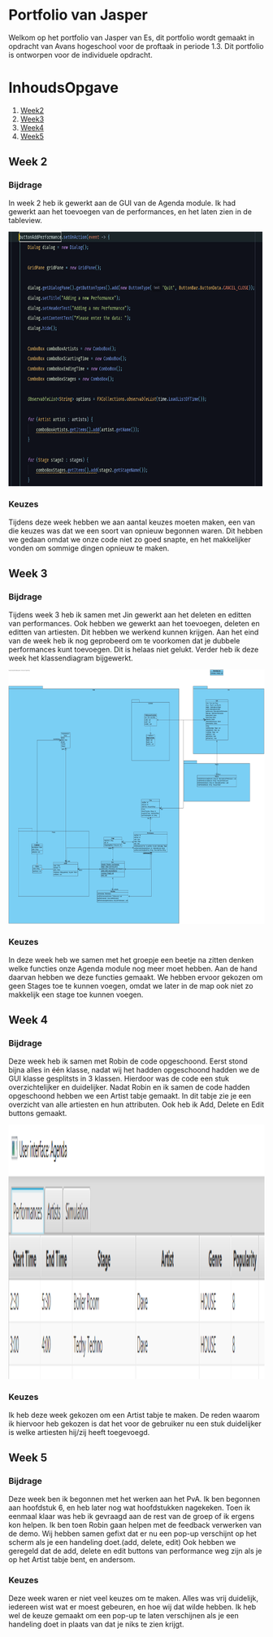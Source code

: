 

# Portfolio van Jasper
Welkom op het portfolio van Jasper van Es, dit portfolio wordt gemaakt in opdracht van Avans hogeschool voor de proftaak in periode 1.3. Dit portfolio is ontworpen voor de individuele opdracht.

# InhoudsOpgave
1. [Week2](#Week-2)
2. [Week3](#Week-3)
3. [Week4](#Week-4)
4. [Week5](#Week-5)

## Week 2
### Bijdrage
In week 2 heb ik gewerkt aan de GUI van de Agenda module. Ik had gewerkt aan het toevoegen van de performances, en het laten zien in de tableview.

<img src="https://github.com/Jaspervanes-github/Proftaak-P1.3-B2/blob/master/portfolio's/resources/Jasper/deel1_addPerformance.png" width="500" height="500">

### Keuzes
Tijdens deze week hebben we aan aantal keuzes moeten maken, een van die keuzes was dat we een soort van opnieuw begonnen waren. Dit hebben we gedaan omdat we onze code niet zo goed snapte, en het makkelijker vonden om sommige dingen opnieuw te maken.
## Week 3
### Bijdrage
Tijdens week 3 heb ik samen met Jin gewerkt aan het deleten en editten van performances. Ook hebben we gewerkt aan het toevoegen, deleten en editten van artiesten. Dit hebben we werkend kunnen krijgen. Aan het eind van de week heb ik nog geprobeerd om te voorkomen dat je dubbele performances kunt toevoegen. Dit is helaas niet gelukt. Verder heb ik deze week het klassendiagram bijgewerkt.

<img src="https://github.com/Jaspervanes-github/Proftaak-P1.3-B2/blob/master/portfolio's/resources/Jasper/Demo_code_Proftaak_p3_B2.jpg" width="1000" height="500">

### Keuzes
In deze week heb we samen met het groepje een beetje na zitten denken welke functies onze Agenda module nog meer moet hebben. Aan de hand daarvan hebben we deze functies gemaakt. We hebben ervoor gekozen om geen Stages toe te kunnen voegen, omdat we later in de map ook niet zo makkelijk een stage toe kunnen voegen.
## Week 4
### Bijdrage
Deze week heb ik samen met Robin de code opgeschoond. Eerst stond bijna alles in één klasse, nadat wij het hadden opgeschoond hadden we de GUI klasse gesplitsts in 3 klassen. Hierdoor was de code een stuk overzichtelijker en duidelijker. Nadat Robin en ik samen de code hadden opgeschoond hebben we een Artist tabje gemaakt. In dit tabje zie je een overzicht van alle artiesten en hun attributen. Ook heb ik Add, Delete en Edit buttons gemaakt. 

<img src="https://github.com/Jaspervanes-github/Proftaak-P1.3-B2/blob/master/portfolio's/resources/Jasper/artist tabje.png" width="1000" height="500">

### Keuzes
Ik heb deze week gekozen om een Artist tabje te maken. De reden waarom ik hiervoor heb gekozen is dat het voor de gebruiker nu een stuk duidelijker is welke artiesten hij/zij heeft toegevoegd.

## Week 5
### Bijdrage
Deze week ben ik begonnen met het werken aan het PvA. Ik ben begonnen aan hoofdstuk 6, en heb later nog wat hoofdstukken nagekeken. Toen ik eenmaal klaar was heb ik gevraagd aan de rest van de groep of ik ergens kon helpen. Ik ben toen Robin gaan helpen met de feedback verwerken van de demo. Wij hebben samen gefixt dat er nu een pop-up verschijnt op het scherm als je een handeling doet.(add, delete, edit) Ook hebben we geregeld dat de add, delete en edit buttons van performance weg zijn als je op het Artist tabje bent, en andersom. 

### Keuzes
Deze week waren er niet veel keuzes om te maken. Alles was vrij duidelijk, iedereen wist wat er moest gebeuren, en hoe wij dat wilde hebben. Ik heb wel de keuze gemaakt om een pop-up te laten verschijnen als je een handeling doet in plaats van dat je niks te zien krijgt.

